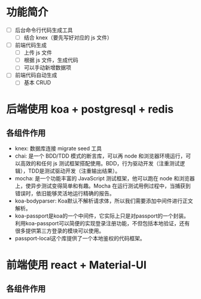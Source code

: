 # 功能简介
- [ ] 后台命令行代码生成工具
  - [ ] 结合 knex（要先写好对应的 js 文件）
- [ ] 前端代码生成
  - [ ] 上传 js 文件
  - [ ] 根据 js 文件，生成代码
  - [ ] 可以手动新增数据项
- [ ] 前端代码自动生成
  - [ ] 基本 CRUD

# 后端使用 koa + postgresql + redis
## 各组件作用
* knex: 数据库连接 migrate seed 工具
* chai: 是一个 BDD/TDD 模式的断言库，可以再 node 和浏览器环境运行，可以高效的和任何 js 测试框架搭配使用。BDD，行为驱动开发（注重测试逻辑），TDD是测试驱动开发（注重输出结果）。
* mocha: 是一个功能丰富的 JavaScript 测试框架，他可以跑在 node 和浏览器上，使异步测试变得简单和有趣。Mocha 在运行测试用例过程中，当捕获到错误时，依旧能够灵活地运行精确的报告。
* koa-bodyparser: Koa默认不解析请求体，所以我们需要添加中间件进行正文解析。
* koa-passport是koa的一个中间件，它实际上只是对passport的一个封装。 利用koa-passport可以简便的实现登录注册功能，不但包括本地验证，还有很多提供第三方登录的模块可以使用。
* passport-local这个库提供了一个本地鉴权的代码框架。

# 前端使用 react + Material-UI
## 各组件作用
